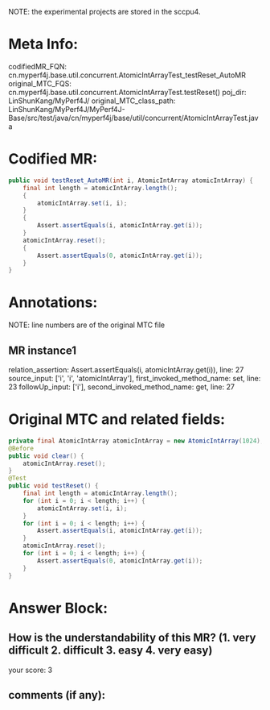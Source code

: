 NOTE: the experimental projects are stored in the sccpu4.

# Meta Info:
codifiedMR_FQN:
cn.myperf4j.base.util.concurrent.AtomicIntArrayTest_testReset_AutoMR
original_MTC_FQS:
cn.myperf4j.base.util.concurrent.AtomicIntArrayTest.testReset()
poj_dir:
LinShunKang/MyPerf4J/
original_MTC_class_path:
LinShunKang/MyPerf4J/MyPerf4J-Base/src/test/java/cn/myperf4j/base/util/concurrent/AtomicIntArrayTest.java

# Codified MR:
```java
public void testReset_AutoMR(int i, AtomicIntArray atomicIntArray) {
    final int length = atomicIntArray.length();
    {
        atomicIntArray.set(i, i);
    }
    {
        Assert.assertEquals(i, atomicIntArray.get(i));
    }
    atomicIntArray.reset();
    {
        Assert.assertEquals(0, atomicIntArray.get(i));
    }
}
```

# Annotations:
NOTE: line numbers are of the original MTC file
## MR instance1
relation_assertion: Assert.assertEquals(i, atomicIntArray.get(i)), line: 27 
source_input: ['i', 'i', 'atomicIntArray'], first_invoked_method_name: set, line: 23 
followUp_input: ['i'], second_invoked_method_name: get, line: 27 


# Original MTC and related fields:
```java
private final AtomicIntArray atomicIntArray = new AtomicIntArray(1024);
@Before
public void clear() {
    atomicIntArray.reset();
}
@Test
public void testReset() {
    final int length = atomicIntArray.length();
    for (int i = 0; i < length; i++) {
        atomicIntArray.set(i, i);
    }
    for (int i = 0; i < length; i++) {
        Assert.assertEquals(i, atomicIntArray.get(i));
    }
    atomicIntArray.reset();
    for (int i = 0; i < length; i++) {
        Assert.assertEquals(0, atomicIntArray.get(i));
    }
}

```


# Answer Block: 
## How is the understandability of this MR? (1. very difficult 2. difficult 3. easy 4. very easy)
your score: 3
 
## comments (if any): 
```txt

```